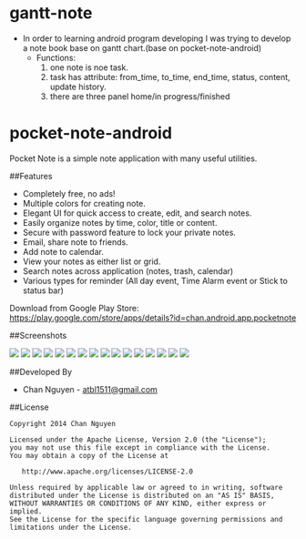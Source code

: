 # gantt-note
* In order to learning android program developing I was trying to develop a note book base on gantt chart.(base on pocket-note-android)
	* Functions:
		1. one note is noe task.
		2. task has attribute: from_time, to_time, end_time, status, content, update history.
		3. there are three panel home/in progress/finished

pocket-note-android
============

Pocket Note is a simple note application with many useful utilities.

##Features

* Completely free, no ads!
* Multiple colors for creating note.
* Elegant UI for quick access to create, edit, and search notes.
* Easily organize notes by time, color, title or content.
* Secure with password feature to lock your private notes.
* Email, share note to friends.
* Add note to calendar.
* View your notes as either list or grid.
* Search notes across application (notes, trash, calendar)
* Various types for reminder (All day event, Time Alarm event or Stick to status bar)

Download from Google Play Store: https://play.google.com/store/apps/details?id=chan.android.app.pocketnote

##Screenshots

<img src="https://raw.githubusercontent.com/channguyen/pocket-note-android/master/appstore/sc1.png">
<img src="https://raw.githubusercontent.com/channguyen/pocket-note-android/master/appstore/sc2.png">
<img src="https://raw.githubusercontent.com/channguyen/pocket-note-android/master/appstore/sc3.png">
<img src="https://raw.githubusercontent.com/channguyen/pocket-note-android/master/appstore/sc4.png">
<img src="https://raw.githubusercontent.com/channguyen/pocket-note-android/master/appstore/sc5.png">
<img src="https://raw.githubusercontent.com/channguyen/pocket-note-android/master/appstore/sc6.png">
<img src="https://raw.githubusercontent.com/channguyen/pocket-note-android/master/appstore/sc7.png">
<img src="https://raw.githubusercontent.com/channguyen/pocket-note-android/master/appstore/sc8.png">
<img src="https://raw.githubusercontent.com/channguyen/pocket-note-android/master/appstore/sc9.png">
<img src="https://raw.githubusercontent.com/channguyen/pocket-note-android/master/appstore/sc10.png">
<img src="https://raw.githubusercontent.com/channguyen/pocket-note-android/master/appstore/sc11.png">
<img src="https://raw.githubusercontent.com/channguyen/pocket-note-android/master/appstore/sc12.png">
<img src="https://raw.githubusercontent.com/channguyen/pocket-note-android/master/appstore/sc13.png">
<img src="https://raw.githubusercontent.com/channguyen/pocket-note-android/master/appstore/sc14.png">
<img src="https://raw.githubusercontent.com/channguyen/pocket-note-android/master/appstore/sc15.png">
<img src="https://raw.githubusercontent.com/channguyen/pocket-note-android/master/appstore/sc16.png">

##Developed By

* Chan Nguyen - <atbl1511@gmail.com>



##License


    Copyright 2014 Chan Nguyen

    Licensed under the Apache License, Version 2.0 (the "License");
    you may not use this file except in compliance with the License.
    You may obtain a copy of the License at

       http://www.apache.org/licenses/LICENSE-2.0

    Unless required by applicable law or agreed to in writing, software
    distributed under the License is distributed on an "AS IS" BASIS,
    WITHOUT WARRANTIES OR CONDITIONS OF ANY KIND, either express or implied.
    See the License for the specific language governing permissions and
    limitations under the License.
